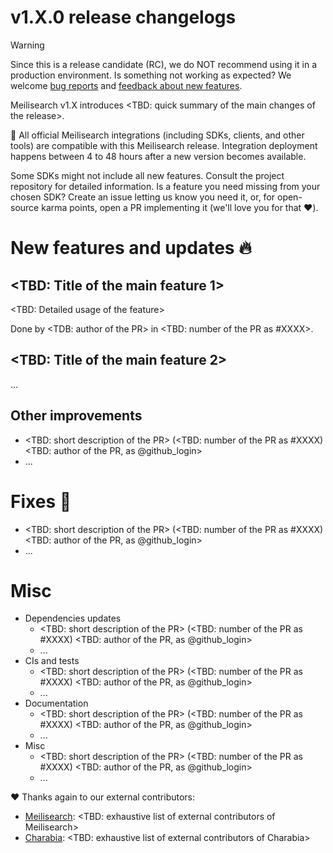 # v1.X.0 release changelogs

<!-- The following line should ONLY be put PRE-release changelogs -->
> [!WARNING]
> Since this is a release candidate (RC), we do NOT recommend using it in a production environment. Is something not working as expected? We welcome [bug reports](https://github.com/meilisearch/meilisearch/issues/new/choose) and [feedback about new features](https://github.com/meilisearch/product/discussions).

Meilisearch v1.X introduces <TBD: quick summary of the main changes of the release>.

<!-- The following lines should NOT be put in the PRE-release changelogs -->
🧰 All official Meilisearch integrations (including SDKs, clients, and other tools) are compatible with this Meilisearch release. Integration deployment happens between 4 to 48 hours after a new version becomes available.

<!-- The following lines should NOT be put in the PRE-release changelogs -->
Some SDKs might not include all new features. Consult the project repository for detailed information. Is a feature you need missing from your chosen SDK? Create an issue letting us know you need it, or, for open-source karma points, open a PR implementing it (we'll love you for that ❤️).

# New features and updates 🔥

## <TBD: Title of the main feature 1>

<TBD: Detailed usage of the feature>

Done by <TDB: author of the PR> in <TBD: number of the PR as #XXXX>.

## <TBD: Title of the main feature 2>

...

## Other improvements

* <TBD: short description of the PR> (<TBD: number of the PR as #XXXX) <TBD: author of the PR, as @github_login>
* ...

# Fixes 🐞

* <TBD: short description of the PR> (<TBD: number of the PR as #XXXX) <TBD: author of the PR, as @github_login>
* ...

# Misc

* Dependencies updates
  * <TBD: short description of the PR> (<TBD: number of the PR as #XXXX) <TBD: author of the PR, as @github_login>
  * ...
* CIs and tests
  * <TBD: short description of the PR> (<TBD: number of the PR as #XXXX) <TBD: author of the PR, as @github_login>
  * ...
* Documentation
  * <TBD: short description of the PR> (<TBD: number of the PR as #XXXX) <TBD: author of the PR, as @github_login>
  * ...
* Misc
  * <TBD: short description of the PR> (<TBD: number of the PR as #XXXX) <TBD: author of the PR, as @github_login>
  * ...

❤️ Thanks again to our external contributors:
- [Meilisearch](https://github.com/meilisearch/meilisearch): <TBD: exhaustive list of external contributors of Meilisearch>
- [Charabia](https://github.com/meilisearch/charabia): <TBD: exhaustive list of external contributors of Charabia>

